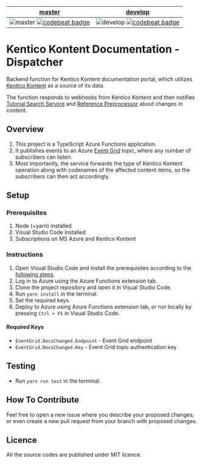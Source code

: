 | [master](https://github.com/KenticoDocs/kontent-docs-dispatcher/tree/master) | [develop](https://github.com/KenticoDocs/kontent-docs-dispatcher/tree/develop) |
|:---:|:---:|
|![master](https://github.com/KenticoDocs/kontent-docs-dispatcher/actions/workflows/master_kcd-webhook-service-live-master.yml/badge.svg) [![codebeat badge](https://codebeat.co/badges/2bd543a0-469d-416f-8cac-55b6702408f4)](https://codebeat.co/projects/github-com-kenticodocs-kontent-docs-dispatcher-master) | ![develop](https://github.com/KenticoDocs/kontent-docs-dispatcher/actions/workflows/develop_kcd-webhook-service-live-dev.yml/badge.svg) [![codebeat badge](https://codebeat.co/badges/0d112750-bba9-404e-93b4-6d95104f6cff)](https://codebeat.co/projects/github-com-kenticodocs-kontent-docs-dispatcher-develop) |

# Kentico Kontent Documentation - Dispatcher

Backend function for Kentico Kontent documentation portal, which utilizes [Kentico Kontent](https://app.kontent.ai/) as a source of its data.

The function responds to webhooks from Kentico Kontent and then notifies [Tutorial Search Service](https://github.com/KenticoDocs/kontent-docs-tutorial-search) and [Reference Preprocessor](https://github.com/KenticoDocs/kontent-docs-reference-preprocessor) about changes in content.

## Overview
1. This project is a TypeScript Azure Functions application.
2. It publishes events to an Azure [Event Grid](https://azure.microsoft.com/en-us/services/event-grid/) topic, where any number of subscribers can listen.
3. Most importantly, the service forwards the type of Kentico Kontent operation along with codenames of the affected content items, so the subscribers can then act accordingly.

## Setup

### Prerequisites
1. Node (+yarn) installed
2. Visual Studio Code installed
3. Subscriptions on MS Azure and Kentico Kontent

### Instructions
1. Open Visual Studio Code and install the prerequisites according to the [following steps](https://code.visualstudio.com/tutorials/functions-extension/getting-started).
2. Log in to Azure using the Azure Functions extension tab.
3. Clone the project repository and open it in Visual Studio Code.
4. Run `yarn install` in the terminal.
5. Set the required keys.
6. Deploy to Azure using Azure Functions extension tab, or run locally by pressing `Ctrl + F5` in Visual Studio Code.

#### Required Keys
* `EventGrid.DocsChanged.Endpoint` - Event Grid endpoint
* `EventGrid.DocsChanged.Key` - Event Grid topic authentication key

## Testing
* Run `yarn run test` in the terminal.

## How To Contribute
Feel free to open a new issue where you describe your proposed changes, or even create a new pull request from your branch with proposed changes.

## Licence
All the source codes are published under MIT licence.

